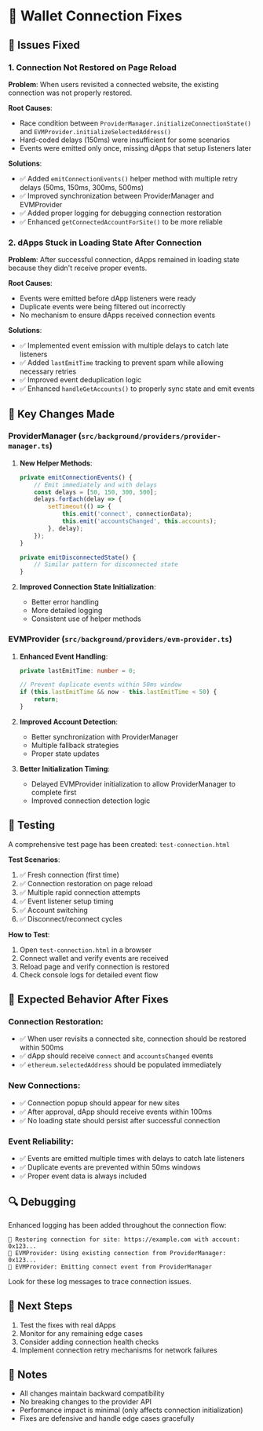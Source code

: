 # 🔧 Wallet Connection Fixes

## 🐛 Issues Fixed

### 1. **Connection Not Restored on Page Reload**
**Problem**: When users revisited a connected website, the existing connection was not properly restored.

**Root Causes**:
- Race condition between `ProviderManager.initializeConnectionState()` and `EVMProvider.initializeSelectedAddress()`
- Hard-coded delays (150ms) were insufficient for some scenarios
- Events were emitted only once, missing dApps that setup listeners later

**Solutions**:
- ✅ Added `emitConnectionEvents()` helper method with multiple retry delays (50ms, 150ms, 300ms, 500ms)
- ✅ Improved synchronization between ProviderManager and EVMProvider
- ✅ Added proper logging for debugging connection restoration
- ✅ Enhanced `getConnectedAccountForSite()` to be more reliable

### 2. **dApps Stuck in Loading State After Connection**
**Problem**: After successful connection, dApps remained in loading state because they didn't receive proper events.

**Root Causes**:
- Events were emitted before dApp listeners were ready
- Duplicate events were being filtered out incorrectly
- No mechanism to ensure dApps received connection events

**Solutions**:
- ✅ Implemented event emission with multiple delays to catch late listeners
- ✅ Added `lastEmitTime` tracking to prevent spam while allowing necessary retries
- ✅ Improved event deduplication logic
- ✅ Enhanced `handleGetAccounts()` to properly sync state and emit events

## 🔄 Key Changes Made

### ProviderManager (`src/background/providers/provider-manager.ts`)

1. **New Helper Methods**:
   ```typescript
   private emitConnectionEvents() {
       // Emit immediately and with delays
       const delays = [50, 150, 300, 500];
       delays.forEach(delay => {
           setTimeout(() => {
               this.emit('connect', connectionData);
               this.emit('accountsChanged', this.accounts);
           }, delay);
       });
   }
   
   private emitDisconnectedState() {
       // Similar pattern for disconnected state
   }
   ```

2. **Improved Connection State Initialization**:
   - Better error handling
   - More detailed logging
   - Consistent use of helper methods

### EVMProvider (`src/background/providers/evm-provider.ts`)

1. **Enhanced Event Handling**:
   ```typescript
   private lastEmitTime: number = 0;
   
   // Prevent duplicate events within 50ms window
   if (this.lastEmitTime && now - this.lastEmitTime < 50) {
       return;
   }
   ```

2. **Improved Account Detection**:
   - Better synchronization with ProviderManager
   - Multiple fallback strategies
   - Proper state updates

3. **Better Initialization Timing**:
   - Delayed EVMProvider initialization to allow ProviderManager to complete first
   - Improved connection detection logic

## 🧪 Testing

A comprehensive test page has been created: `test-connection.html`

**Test Scenarios**:
1. ✅ Fresh connection (first time)
2. ✅ Connection restoration on page reload
3. ✅ Multiple rapid connection attempts
4. ✅ Event listener setup timing
5. ✅ Account switching
6. ✅ Disconnect/reconnect cycles

**How to Test**:
1. Open `test-connection.html` in a browser
2. Connect wallet and verify events are received
3. Reload page and verify connection is restored
4. Check console logs for detailed event flow

## 🎯 Expected Behavior After Fixes

### Connection Restoration:
- ✅ When user revisits a connected site, connection should be restored within 500ms
- ✅ dApp should receive `connect` and `accountsChanged` events
- ✅ `ethereum.selectedAddress` should be populated immediately

### New Connections:
- ✅ Connection popup should appear for new sites
- ✅ After approval, dApp should receive events within 100ms
- ✅ No loading state should persist after successful connection

### Event Reliability:
- ✅ Events are emitted multiple times with delays to catch late listeners
- ✅ Duplicate events are prevented within 50ms windows
- ✅ Proper event data is always included

## 🔍 Debugging

Enhanced logging has been added throughout the connection flow:

```
🔗 Restoring connection for site: https://example.com with account: 0x123...
🔗 EVMProvider: Using existing connection from ProviderManager: 0x123...
🔗 EVMProvider: Emitting connect event from ProviderManager
```

Look for these log messages to trace connection issues.

## 🚀 Next Steps

1. Test the fixes with real dApps
2. Monitor for any remaining edge cases
3. Consider adding connection health checks
4. Implement connection retry mechanisms for network failures

## 📝 Notes

- All changes maintain backward compatibility
- No breaking changes to the provider API
- Performance impact is minimal (only affects connection initialization)
- Fixes are defensive and handle edge cases gracefully

